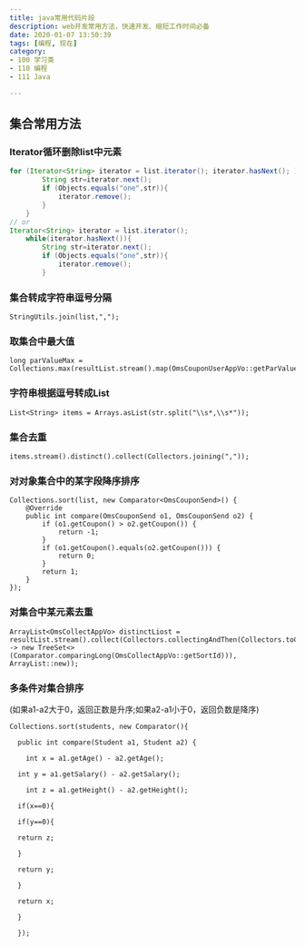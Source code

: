 ```yaml
---
title: java常用代码片段
description: web开发常用方法，快速开发、缩短工作时间必备
date: 2020-01-07 13:50:39
tags: [编程, 现在]
category:
- 100 学习类
- 110 编程
- 111 Java

---
```




## 集合常用方法

### Iterator循环删除list中元素

```java
for (Iterator<String> iterator = list.iterator(); iterator.hasNext(); ) {
        String str=iterator.next();
        if (Objects.equals("one",str)){
            iterator.remove();
        }
    }
// or
Iterator<String> iterator = list.iterator();
    while(iterator.hasNext()){
        String str=iterator.next();
        if (Objects.equals("one",str)){
            iterator.remove();
        }

```



### 集合转成字符串逗号分隔

    StringUtils.join(list,",");

### 取集合中最大值

    long parValueMax = Collections.max(resultList.stream().map(OmsCouponUserAppVo::getParValue).collect(Collectors.toList()));

### 字符串根据逗号转成List

    List<String> items = Arrays.asList(str.split("\\s*,\\s*"));

### 集合去重

    items.stream().distinct().collect(Collectors.joining(","));

### 对对象集合中的某字段降序排序

    Collections.sort(list, new Comparator<OmsCouponSend>() {
        @Override
        public int compare(OmsCouponSend o1, OmsCouponSend o2) {
            if (o1.getCoupon() > o2.getCoupon()) {
                return -1;
            }
            if (o1.getCoupon().equals(o2.getCoupon())) {
                return 0;
            }
            return 1;
        }
    });

### 对集合中某元素去重

    ArrayList<OmsCollectAppVo> distinctLiost = resultList.stream().collect(Collectors.collectingAndThen(Collectors.toCollection(() -> new TreeSet<>(Comparator.comparingLong(OmsCollectAppVo::getSortId))), ArrayList::new));

### 多条件对集合排序
(如果a1-a2大于0，返回正数是升序;如果a2-a1小于0，返回负数是降序)
    

    Collections.sort(students, new Comparator(){
    
      public int compare(Student a1, Student a2) {
    
     	int x = a1.getAge() - a2.getAge();
    
      int y = a1.getSalary() - a2.getSalary();
    
     	int z = a1.getHeight() - a2.getHeight();
    
      if(x==0){
    
      if(y==0){
    
      return z;
    
      }
    
      return y;
    
      }
    
      return x;
    
      }
    
      });


​     















